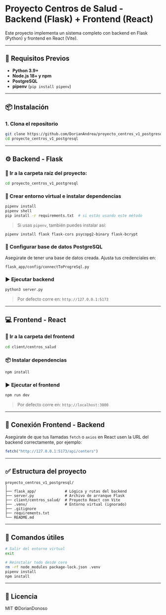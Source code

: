 # Proyecto Centros de Salud - Backend (Flask) + Frontend (React)

Este proyecto implementa un sistema completo con backend en Flask (Python) y frontend en React (Vite).

---

## 🚀 Requisitos Previos

- **Python 3.9+**
- **Node.js 18+ y npm**
- **PostgreSQL**
- **pipenv** (`pip install pipenv`)

---

## 📦 Instalación

### 1. Clona el repositorio

```bash
git clone https://github.com/DorianAndrea/proyecto_centros_v1_postgresql.git
cd proyecto_centros_v1_postgresql
```

---

## ⚙️ Backend - Flask

### 📁 Ir a la carpeta raíz del proyecto:

```bash
cd proyecto_centros_v1_postgresql
```

### 🐍 Crear entorno virtual e instalar dependencias

```bash
pipenv install
pipenv shell
pip install -r requirements.txt  # si estás usando este método
```

> Si usas `pipenv`, también puedes instalar así:
```bash
pipenv install flask flask-cors psycopg2-binary flask-bcrypt
```

### 🔌 Configurar base de datos PostgreSQL

Asegúrate de tener una base de datos creada. Ajusta tus credenciales en:

```
flask_app/config/connectToProgreSql.py
```

### ▶️ Ejecutar backend

```bash
python3 server.py
```

> Por defecto corre en: `http://127.0.0.1:5173`

---

## 💻 Frontend - React

### 📁 Ir a la carpeta del frontend

```bash
cd client/centros_salud
```

### 📦 Instalar dependencias

```bash
npm install
```

### ▶️ Ejecutar el frontend

```bash
npm run dev
```

> Por defecto corre en: `http://localhost:3000`

---

## 🔗 Conexión Frontend - Backend

Asegúrate de que tus llamadas `fetch` o `axios` en React usen la URL del backend correctamente, por ejemplo:

```js
fetch("http://127.0.0.1:5173/api/centers")
```

---

## ✅ Estructura del proyecto

```
proyecto_centros_v1_postgresql/
│
├── flask_app/             # Lógica y rutas del backend
├── server.py              # Archivo de arranque Flask
├── client/centros_salud/  # Proyecto React con Vite
├── .venv/                 # Entorno virtual (ignorado)
├── .gitignore
├── requirements.txt
└── README.md
```

---

## 🧪 Comandos útiles

```bash
# Salir del entorno virtual
exit

# Reinstalar todo desde cero
rm -rf node_modules package-lock.json .venv
pipenv install
npm install
```

---

## 📄 Licencia

MIT ©DorianDonoso
